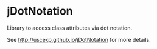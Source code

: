 jDotNotation
================

Library to access class attributes via dot notation.

See http://uscexp.github.io/jDotNotation for more details.
